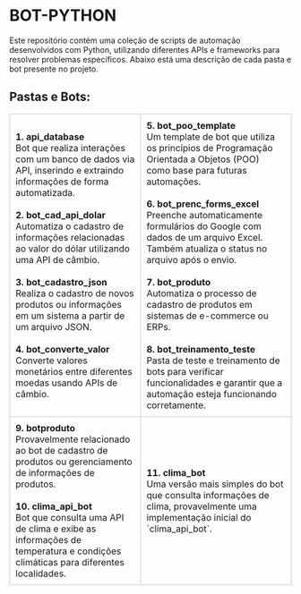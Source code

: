 

# BOT-PYTHON

Este repositório contém uma coleção de scripts de automação desenvolvidos com Python, utilizando diferentes APIs e frameworks para resolver problemas específicos. Abaixo está uma descrição de cada pasta e bot presente no projeto.

## Pastas e Bots:

<table>
    <tr>
        <td style="border: 1px solid #ccc; padding: 10px; margin: 10px; border-radius: 5px;">
            <strong>1. api_database</strong>  
            <br>Bot que realiza interações com um banco de dados via API, inserindo e extraindo informações de forma automatizada.
            <br><br>
            <strong>2. bot_cad_api_dolar</strong>  
            <br>Automatiza o cadastro de informações relacionadas ao valor do dólar utilizando uma API de câmbio.
            <br><br>
            <strong>3. bot_cadastro_json</strong>  
            <br>Realiza o cadastro de novos produtos ou informações em um sistema a partir de um arquivo JSON.
            <br><br>
            <strong>4. bot_converte_valor</strong>  
            <br>Converte valores monetários entre diferentes moedas usando APIs de câmbio.
        </td>
        <td style="border: 1px solid #ccc; padding: 10px; margin: 10px; border-radius: 5px;">
            <strong>5. bot_poo_template</strong>  
            <br>Um template de bot que utiliza os princípios de Programação Orientada a Objetos (POO) como base para futuras automações.
            <br><br>
            <strong>6. bot_prenc_forms_excel</strong>  
            <br>Preenche automaticamente formulários do Google com dados de um arquivo Excel. Também atualiza o status no arquivo após o envio.
            <br><br>
            <strong>7. bot_produto</strong>  
            <br>Automatiza o processo de cadastro de produtos em sistemas de e-commerce ou ERPs.
            <br><br>
            <strong>8. bot_treinamento_teste</strong>  
            <br>Pasta de teste e treinamento de bots para verificar funcionalidades e garantir que a automação esteja funcionando corretamente.
        </td>
    </tr>
    <tr>
        <td style="border: 1px solid #ccc; padding: 10px; margin: 10px; border-radius: 5px;">
            <strong>9. botproduto</strong>  
            <br>Provavelmente relacionado ao bot de cadastro de produtos ou gerenciamento de informações de produtos.
            <br><br>
            <strong>10. clima_api_bot</strong>  
            <br>Bot que consulta uma API de clima e exibe as informações de temperatura e condições climáticas para diferentes localidades.
        </td>
        <td style="border: 1px solid #ccc; padding: 10px; margin: 10px; border-radius: 5px;">
            <strong>11. clima_bot</strong>  
            <br>Uma versão mais simples do bot que consulta informações de clima, provavelmente uma implementação inicial do `clima_api_bot`.
        </td>
    </tr>
</table>
